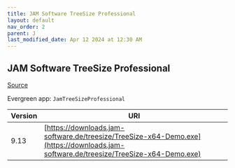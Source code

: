 ```yaml
---
title: JAM Software TreeSize Professional
layout: default
nav_order: 2
parent: J
last_modified_date: Apr 12 2024 at 12:30 AM
---
```


## JAM Software TreeSize Professional

[Source](https://www.jam-software.com/treesize/)

Evergreen app: `JamTreeSizeProfessional`

| Version | URI                                                                                                                                  |
| ------- | ------------------------------------------------------------------------------------------------------------------------------------ |
| 9.13    | [https://downloads.jam-software.de/treesize/TreeSize-x64-Demo.exe](https://downloads.jam-software.de/treesize/TreeSize-x64-Demo.exe) |
